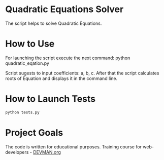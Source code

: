 # Quadratic Equations Solver

The script helps to solve Quadratic Equations.

# How to Use


For launching the script execute the next command:
python quadratic_eqation.py 

Script sugests to input coefficients: a, b, c. After that the script calсulates roots of Equation and displays it in the command line.

# How to Launch Tests

```bash
python tests.py
```

# Project Goals

The code is written for educational purposes. Training course for web-developers - [DEVMAN.org](https://devman.org)
